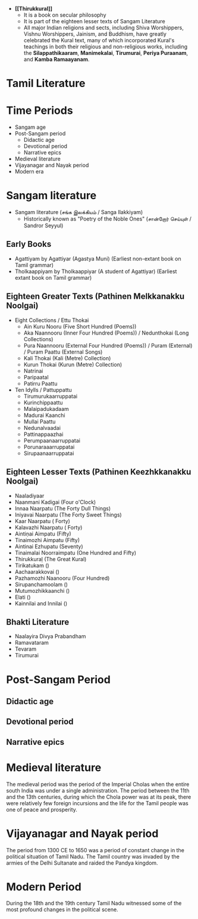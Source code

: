 - **[[Thirukkural]]**
	- It is a book on secular philosophy
	- It is part of the eighteen lesser texts of Sangam Literature
	- All major Indian religions and sects, including Shiva Worshippers, Vishnu Worshippers, Jainism, and Buddhism, have greatly celebrated the Kural text, many of which incorporated Kural's teachings in both their religious and non-religious works, including the **Silappathikaaram**, **Manimekalai**, **Tirumurai**, **Periya Puraanam**, and **Kamba Ramaayanam**.
# Tamil Literature
# Time Periods
- Sangam age
- Post-Sangam period
    - Didactic age
    - Devotional period
    - Narrative epics
- Medieval literature
- Vijayanagar and Nayak period
- Modern era
# Sangam literature
- Sangam literature (சங்க இலக்கியம் / Sanga Ilakkiyam)
	- Historically known as "Poetry of the Noble Ones" (சான்றோர் செய்யுள் / Sandror Seyyul)
## Early Books
- Agattiyam by Agattiyar (Agastya Muni) (Earliest non-extant book on Tamil grammar)
- Tholkaappiyam by Tholkaappiyar (A student of Agattiyar) (Earliest extant book on Tamil grammar)
## Eighteen Greater Texts (Pathinen Melkkanakku Noolgai)
- Eight Collections / Ettu Thokai
	- Ain Kuru Nooru (Five Short Hundred (Poems))
	- Aka Naannooru (Inner Four Hundred (Poems)) / Nedunthokai (Long Collections)
	- Pura Naannooru (External Four Hundred (Poems)) / Puram (External) / Puram Paattu (External Songs)
	- Kali Thokai (Kali (Metre) Collection)
	- Kurun Thokai (Kurun (Metre) Collection)
	- Natrinai
	- Paripaatal
	- Patirru Paattu
- Ten Idylls / Pattuppattu
	- Tirumurukaarruppatai
	- Kurinchippaattu
	- Malaipadukadaam
	- Madurai Kaanchi
	- Mullai Paattu
	- Nedunalvaadai
	- Pattinappaazhai
	- Perumpaanaarruppatai
	- Porunaraaarruppatai
	- Sirupaanaarruppatai
## Eighteen Lesser Texts (Pathinen Keezhkkanakku Noolgai)
- Naaladiyaar
- Naanmani Kadigai (Four o'Clock)
- Innaa Naarpatu (The Forty Dull Things)
- Iniyavai Naarpatu (The Forty Sweet Things)
- Kaar Naarpatu ( Forty)
- Kalavazhi Naarpatu ( Forty)
- Aintiṇai Aimpatu (Fifty)
- Tinaimozhi Aimpatu (Fifty)
- Aintinai Ezhupatu (Seventy)
- Tinaimalai Noorraimpatu (One Hundred and Fifty)
- Thirukkuraḷ (The Great Kural)
- Tirikatukam ()
- Aachaarakkovai ()
- Pazhamozhi Naanooru (Four Hundred)
- Sirupanchamoolam ()
- Mutumozhikkaanchi ()
- Elati ()
- Kainnilai and Innilai ()
## Bhakti Literature
- Naalayira Divya Prabandham
- Ramavataram
- Tevaram
- Tirumurai
# Post-Sangam Period

## Didactic age

## Devotional period

## Narrative epics

# Medieval literature
The medieval period was the period of the Imperial Cholas when the entire south India was under a single administration. The period between the 11th and the 13th centuries, during which the Chola power was at its peak, there were relatively few foreign incursions and the life for the Tamil people was one of peace and prosperity.
# Vijayanagar and Nayak period
The period from 1300 CE to 1650 was a period of constant change in the political situation of Tamil Nadu. The Tamil country was invaded by the armies of the Delhi Sultanate and raided the Pandya kingdom.
# Modern Period
During the 18th and the 19th century Tamil Nadu witnessed some of the most profound changes in the political scene.

